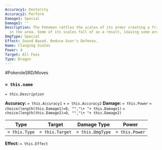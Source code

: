 ```yaml
---
Accuracy1: Dexterity
Accuracy2: Perform
Damage1: Special
Damage2: ''
Description: The Pokemon rattles the scales of its armor creating a frightening noise
  in the area. Some of its scales fall of as a result, leaving some areas exposed.
DmgType: Special
Effect: Sound Based. Reduce User's Defense.
Name: Clanging Scales
Power: 4
Target: All Foes
Type: Dragon
---
```


#PokeroleSRD/Moves

### `= this.name` 
*`= this.Description`*

**Accuracy:** `= this.Accuracy1` + `= this.Accuracy2`
**Damage:** `= this.Power` `= choice(length(this.Damage1)=0, "","\+ "+ this.Damage1)` `= choice(length(this.Damage2)=0, "","\+ "+ this.Damage2)`

| Type          | Target          | Damage Type          | Power          |
| ------------- | --------------- | ---------------- | -------------- |
| `= this.Type` | `= this.Target` | `= this.DmgType` | `= this.Power` | 

**Effect:** `= this.Effect`
